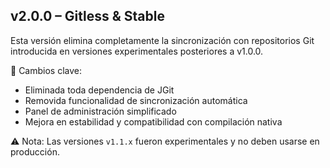 ## v2.0.0 – Gitless & Stable

Esta versión elimina completamente la sincronización con repositorios Git introducida en versiones experimentales posteriores a v1.0.0.

🔧 Cambios clave:
- Eliminada toda dependencia de JGit
- Removida funcionalidad de sincronización automática
- Panel de administración simplificado
- Mejora en estabilidad y compatibilidad con compilación nativa

⚠️ Nota:
Las versiones `v1.1.x` fueron experimentales y no deben usarse en producción.
